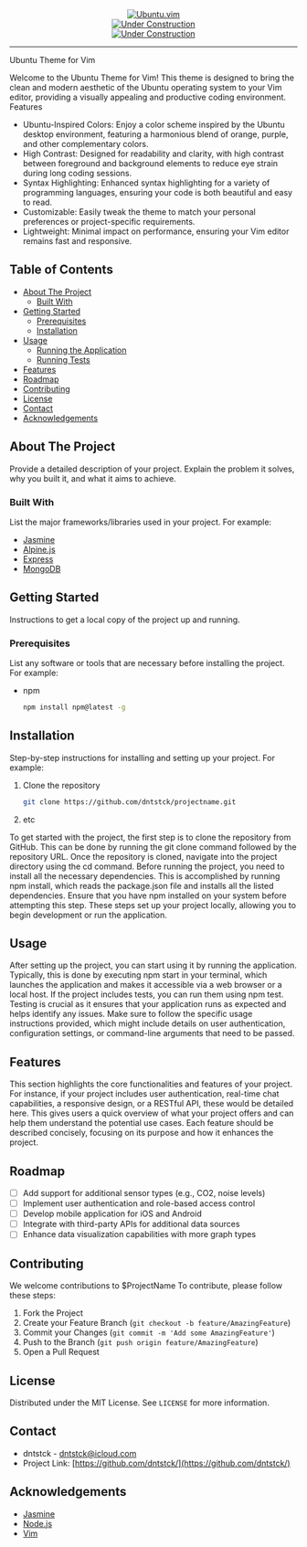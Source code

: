 <div align="center">    <a href="https://github.com/dntstck?tab=repositories" target="_blank"><img alt="Ubuntu.vim" src="https://img.shields.io/badge/Ubuntu.vim-151515?&logo=vim&logoColor=purple"></a></div>

<div align="center">    <a href="https://github.com/dntstck?tab=repositories" target="_blank"><img alt="Under Construction" src="https://img.shields.io/badge/build-passing-brightgreen"></a></div>

<div align="center">    <a href="https://github.com/dntstck?tab=repositories" target="_blank"><img alt="Under Construction" src="https://img.shields.io/badge/powered%20by%20Jasmine-EA4AAA?&logo=jasmine"></a></div>

<!-- https://img.shields.io/badge/any_text-you_like-blue -->

<hr>

Ubuntu Theme for Vim

Welcome to the Ubuntu Theme for Vim! This theme is designed to bring the clean and modern aesthetic of the Ubuntu operating system to your Vim editor, providing a visually appealing and productive coding environment.
Features

- Ubuntu-Inspired Colors: Enjoy a color scheme inspired by the Ubuntu desktop environment, featuring a harmonious blend of orange, purple, and other complementary colors.
- High Contrast: Designed for readability and clarity, with high contrast between foreground and background elements to reduce eye strain during long coding sessions.
- Syntax Highlighting: Enhanced syntax highlighting for a variety of programming languages, ensuring your code is both beautiful and easy to read.
- Customizable: Easily tweak the theme to match your personal preferences or project-specific requirements.
- Lightweight: Minimal impact on performance, ensuring your Vim editor remains fast and responsive.

## Table of Contents

- [About The Project](#about-the-project)
  - [Built With](#built-with)
- [Getting Started](#getting-started)
  - [Prerequisites](#prerequisites)
  - [Installation](#installation)
- [Usage](#usage)
  - [Running the Application](#running-the-application)
  - [Running Tests](#running-tests)
- [Features](#features)
- [Roadmap](#roadmap)
- [Contributing](#contributing)
- [License](#license)
- [Contact](#contact)
- [Acknowledgements](#acknowledgements)

## About The Project

Provide a detailed description of your project. Explain the problem it solves, why you built it, and what it aims to achieve.

### Built With

List the major frameworks/libraries used in your project. For example:

- [Jasmine](https://jasmine.org/)
- [Alpine.js](https://alpinejs.org/)
- [Express](https://expressjs.com/)
- [MongoDB](https://www.mongodb.com/)

## Getting Started

Instructions to get a local copy of the project up and running.

### Prerequisites

List any software or tools that are necessary before installing the project. For example:

- npm
  ```bash
  npm install npm@latest -g

## Installation

Step-by-step instructions for installing and setting up your project. For example:

1. Clone the repository
   ```bash
   git clone https://github.com/dntstck/projectname.git
2. etc

To get started with the project, the first step is to clone the repository from GitHub. This can be done by running the git clone command followed by the repository URL. Once the repository is cloned, navigate into the project directory using the cd command. Before running the project, you need to install all the necessary dependencies. This is accomplished by running npm install, which reads the package.json file and installs all the listed dependencies. Ensure that you have npm installed on your system before attempting this step. These steps set up your project locally, allowing you to begin development or run the application.

## Usage

After setting up the project, you can start using it by running the application. Typically, this is done by executing npm start in your terminal, which launches the application and makes it accessible via a web browser or a local host. If the project includes tests, you can run them using npm test. Testing is crucial as it ensures that your application runs as expected and helps identify any issues. Make sure to follow the specific usage instructions provided, which might include details on user authentication, configuration settings, or command-line arguments that need to be passed.

## Features

This section highlights the core functionalities and features of your project. For instance, if your project includes user authentication, real-time chat capabilities, a responsive design, or a RESTful API, these would be detailed here. This gives users a quick overview of what your project offers and can help them understand the potential use cases. Each feature should be described concisely, focusing on its purpose and how it enhances the project.

## Roadmap

- [ ] Add support for additional sensor types (e.g., CO2, noise levels)
- [ ] Implement user authentication and role-based access control
- [ ] Develop mobile application for iOS and Android
- [ ] Integrate with third-party APIs for additional data sources
- [ ] Enhance data visualization capabilities with more graph types

## Contributing

We welcome contributions to $ProjectName To contribute, please follow these steps:

1. Fork the Project
2. Create your Feature Branch (`git checkout -b feature/AmazingFeature`)
3. Commit your Changes (`git commit -m 'Add some AmazingFeature'`)
4. Push to the Branch (`git push origin feature/AmazingFeature`)
5. Open a Pull Request

## License

Distributed under the MIT License. See `LICENSE` for more information.

## Contact

- dntstck - [dntstck@icloud.com](mailto:dntstck@icloud.com)
- Project Link: [https://github.com/dntstck/](https://github.com/dntstck/)

## Acknowledgements

- [Jasmine](https://jasmine.org/)
- [Node.js](https://nodejs.org/)
- [Vim](https://vim.org/)
